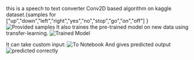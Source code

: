 this is a speech to text converter Conv2D based algorithm on kaggle dataset.{samples for ["up","down","left","right","yes","no","stop","go","on","off"] }
![Provided samples](https://github.com/Saumitra-Shukla/Speech-to-Text-Conv1D/blob/master/yes_sample.png)
It also traines the pre-trained model on new data using transfer-learning.
![Trained Model](https://github.com/Saumitra-Shukla/Speech-to-Text-Conv1D/blob/master/transfer_learn.png)

It can take custom input:
![To Notebook](https://github.com/Saumitra-Shukla/Speech-to-Text-Conv1D/blob/master/custom_upload.png)
And gives predicted output
![predicted correctly](https://github.com/Saumitra-Shukla/Speech-to-Text-Conv1D/blob/master/yes_provided.png)
